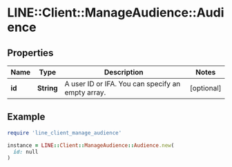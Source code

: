 # LINE::Client::ManageAudience::Audience

## Properties

| Name | Type | Description | Notes |
| ---- | ---- | ----------- | ----- |
| **id** | **String** | A user ID or IFA. You can specify an empty array. | [optional] |

## Example

```ruby
require 'line_client_manage_audience'

instance = LINE::Client::ManageAudience::Audience.new(
  id: null
)
```

